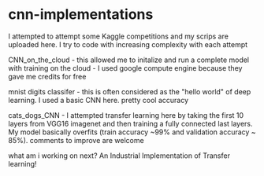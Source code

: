 # cnn-implementations

I attempted to attempt some Kaggle competitions and my scrips are uploaded here. I try to code with increasing complexity with each attempt

CNN_on_the_cloud - this allowed me to initalize and run a complete model with training on the cloud - I used google compute engine because they gave me credits for free

mnist digits classifer - this is often considered as the "hello world" of deep learning. I used a basic CNN here. pretty cool accuracy 

cats_dogs_CNN - I attempted transfer learning here by taking the first 10 layers from VGG16 imagenet and then training a fully connected last layers. 
My model basically overfits (train accuracy ~99% and validation accuracy ~ 85%). comments to improve are welcome 


what am i working on next? An Industrial Implementation of Transfer learning! 
